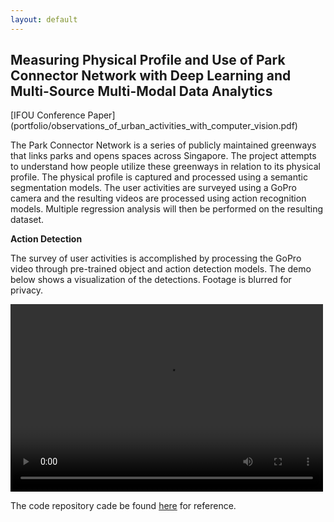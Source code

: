 ```yaml
---
layout: default
---
```


## Measuring Physical Profile and Use of Park Connector Network with Deep Learning and Multi-Source Multi-Modal Data Analytics

[IFOU Conference Paper] (portfolio/observations_of_urban_activities_with_computer_vision.pdf)

The Park Connector Network is a series of publicly maintained greenways that links parks and opens spaces across Singapore. The project attempts to understand how people utilize these greenways in relation to its physical profile. The physical profile is captured and processed using a semantic segmentation models. The user activities are surveyed using a GoPro camera and the resulting videos are processed using action recognition models. Multiple regression analysis will then be performed on the resulting dataset. 

**Action Detection**

The survey of user activities is accomplished by processing the GoPro video through pre-trained object and action detection models. The demo below shows a visualization of the detections. Footage is blurred for privacy.

<video width="500" height="300" controls="controls">
  <source src="https://gxite.github.io/portfolio/video/crowd_action_demo.mp4" type="video/mp4" >
</video>

The code repository cade be found [here](https://github.com/gxite/pcn-acam) for reference. 


